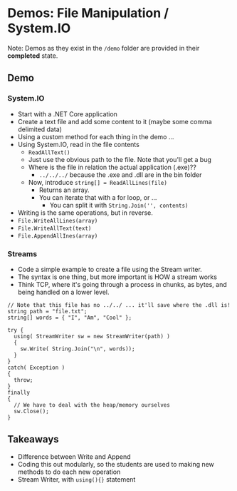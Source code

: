 # Demos: File Manipulation / System.IO

Note: Demos as they exist in the `/demo` folder are provided in their **completed** state.

## Demo

### System.IO

- Start with a .NET Core application
- Create a text file and add some content to it (maybe some comma delimited data)
- Using a custom method for each thing in the demo ...
- Using System.IO, read in the file contents
  - `ReadAllText()`
  - Just use the obvious path to the file. Note that you'll get a bug
  - Where is the file in relation the actual application (.exe)??
    - `../../../` because the .exe and .dll are in the bin folder
  - Now, introduce `string[] = ReadAllLines(file)`
    - Returns an array.
    - You can iterate that with a for loop, or ...
      - You can split it with `String.Join('', contents)`
- Writing is the same operations, but in reverse.
- `File.WriteAllLines(array)`
- `File.WriteAllText(text)`
- `File.AppendAllInes(array)`

### Streams

- Code a simple example to create a file using the Stream writer.
- The syntax is one thing, but more important is HOW a stream works
- Think TCP, where it's going through a process in chunks, as bytes, and being handled on a lower level.

```charp
// Note that this file has no ../../ ... it'll save where the .dll is!
string path = "file.txt";
string[] words = { "I", "Am", "Cool" };

try {
  using( StreamWriter sw = new StreamWriter(path) )
  {
    sw.Write( String.Join("\n", words));
  }
}
catch( Exception )
{
  throw;
}
finally
{
  // We have to deal with the heap/memory ourselves
  sw.Close();
}
```

## Takeaways

- Difference between Write and Append
- Coding this out modularly, so the students are used to making new methods to do each new operation
- Stream Writer, with `using(){}` statement
